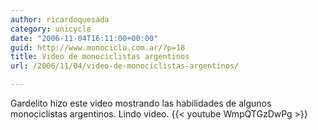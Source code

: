 ```yaml
---
author: ricardoquesada
category: unicycle
date: "2006-11-04T16:11:00+00:00"
guid: http://www.monociclo.com.ar/?p=18
title: Video de monociclistas argentinos
url: /2006/11/04/video-de-monociclistas-argentinos/

---
```

Gardelito hizo este video mostrando las habilidades de algunos monociclistas argentinos. Lindo video.
{{< youtube WmpQTGzDwPg >}}
